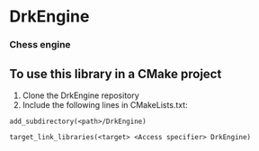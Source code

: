 
# DrkEngine

### Chess engine


## To use this library in a CMake project
1. Clone the DrkEngine repository
2. Include the following lines in CMakeLists.txt:

  ``` add_subdirectory(<path>/DrkEngine) ```

  ``` target_link_libraries(<target> <Access specifier> DrkEngine) ```
